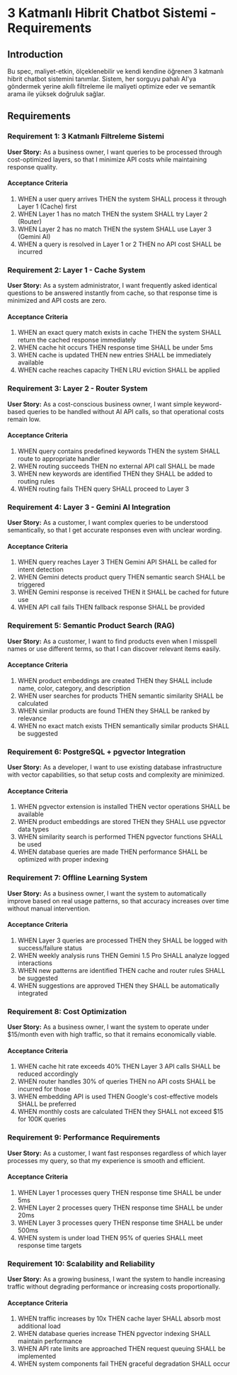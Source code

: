 # 3 Katmanlı Hibrit Chatbot Sistemi - Requirements

## Introduction

Bu spec, maliyet-etkin, ölçeklenebilir ve kendi kendine öğrenen 3 katmanlı hibrit chatbot sistemini tanımlar. Sistem, her sorguyu pahalı AI'ya göndermek yerine akıllı filtreleme ile maliyeti optimize eder ve semantik arama ile yüksek doğruluk sağlar.

## Requirements

### Requirement 1: 3 Katmanlı Filtreleme Sistemi

**User Story:** As a business owner, I want queries to be processed through cost-optimized layers, so that I minimize API costs while maintaining response quality.

#### Acceptance Criteria

1. WHEN a user query arrives THEN the system SHALL process it through Layer 1 (Cache) first
2. WHEN Layer 1 has no match THEN the system SHALL try Layer 2 (Router)
3. WHEN Layer 2 has no match THEN the system SHALL use Layer 3 (Gemini AI)
4. WHEN a query is resolved in Layer 1 or 2 THEN no API cost SHALL be incurred

### Requirement 2: Layer 1 - Cache System

**User Story:** As a system administrator, I want frequently asked identical questions to be answered instantly from cache, so that response time is minimized and API costs are zero.

#### Acceptance Criteria

1. WHEN an exact query match exists in cache THEN the system SHALL return the cached response immediately
2. WHEN cache hit occurs THEN response time SHALL be under 5ms
3. WHEN cache is updated THEN new entries SHALL be immediately available
4. WHEN cache reaches capacity THEN LRU eviction SHALL be applied

### Requirement 3: Layer 2 - Router System

**User Story:** As a cost-conscious business owner, I want simple keyword-based queries to be handled without AI API calls, so that operational costs remain low.

#### Acceptance Criteria

1. WHEN query contains predefined keywords THEN the system SHALL route to appropriate handler
2. WHEN routing succeeds THEN no external API call SHALL be made
3. WHEN new keywords are identified THEN they SHALL be added to routing rules
4. WHEN routing fails THEN query SHALL proceed to Layer 3

### Requirement 4: Layer 3 - Gemini AI Integration

**User Story:** As a customer, I want complex queries to be understood semantically, so that I get accurate responses even with unclear wording.

#### Acceptance Criteria

1. WHEN query reaches Layer 3 THEN Gemini API SHALL be called for intent detection
2. WHEN Gemini detects product query THEN semantic search SHALL be triggered
3. WHEN Gemini response is received THEN it SHALL be cached for future use
4. WHEN API call fails THEN fallback response SHALL be provided

### Requirement 5: Semantic Product Search (RAG)

**User Story:** As a customer, I want to find products even when I misspell names or use different terms, so that I can discover relevant items easily.

#### Acceptance Criteria

1. WHEN product embeddings are created THEN they SHALL include name, color, category, and description
2. WHEN user searches for products THEN semantic similarity SHALL be calculated
3. WHEN similar products are found THEN they SHALL be ranked by relevance
4. WHEN no exact match exists THEN semantically similar products SHALL be suggested

### Requirement 6: PostgreSQL + pgvector Integration

**User Story:** As a developer, I want to use existing database infrastructure with vector capabilities, so that setup costs and complexity are minimized.

#### Acceptance Criteria

1. WHEN pgvector extension is installed THEN vector operations SHALL be available
2. WHEN product embeddings are stored THEN they SHALL use pgvector data types
3. WHEN similarity search is performed THEN pgvector functions SHALL be used
4. WHEN database queries are made THEN performance SHALL be optimized with proper indexing

### Requirement 7: Offline Learning System

**User Story:** As a business owner, I want the system to automatically improve based on real usage patterns, so that accuracy increases over time without manual intervention.

#### Acceptance Criteria

1. WHEN Layer 3 queries are processed THEN they SHALL be logged with success/failure status
2. WHEN weekly analysis runs THEN Gemini 1.5 Pro SHALL analyze logged interactions
3. WHEN new patterns are identified THEN cache and router rules SHALL be suggested
4. WHEN suggestions are approved THEN they SHALL be automatically integrated

### Requirement 8: Cost Optimization

**User Story:** As a business owner, I want the system to operate under $15/month even with high traffic, so that it remains economically viable.

#### Acceptance Criteria

1. WHEN cache hit rate exceeds 40% THEN Layer 3 API calls SHALL be reduced accordingly
2. WHEN router handles 30% of queries THEN no API costs SHALL be incurred for those
3. WHEN embedding API is used THEN Google's cost-effective models SHALL be preferred
4. WHEN monthly costs are calculated THEN they SHALL not exceed $15 for 100K queries

### Requirement 9: Performance Requirements

**User Story:** As a customer, I want fast responses regardless of which layer processes my query, so that my experience is smooth and efficient.

#### Acceptance Criteria

1. WHEN Layer 1 processes query THEN response time SHALL be under 5ms
2. WHEN Layer 2 processes query THEN response time SHALL be under 20ms
3. WHEN Layer 3 processes query THEN response time SHALL be under 500ms
4. WHEN system is under load THEN 95% of queries SHALL meet response time targets

### Requirement 10: Scalability and Reliability

**User Story:** As a growing business, I want the system to handle increasing traffic without degrading performance or increasing costs proportionally.

#### Acceptance Criteria

1. WHEN traffic increases by 10x THEN cache layer SHALL absorb most additional load
2. WHEN database queries increase THEN pgvector indexing SHALL maintain performance
3. WHEN API rate limits are approached THEN request queuing SHALL be implemented
4. WHEN system components fail THEN graceful degradation SHALL occur